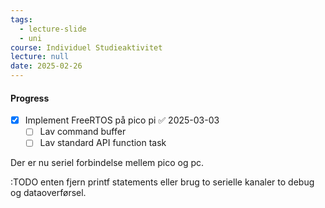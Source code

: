 ```yaml
---
tags:
  - lecture-slide
  - uni
course: Individuel Studieaktivitet
lecture: null
date: 2025-02-26
---
```


#### Progress

- [x] Implement FreeRTOS på pico pi ✅ 2025-03-03
	- [ ] Lav command buffer
	- [ ] Lav standard API function task

Der er nu seriel forbindelse mellem pico og pc.

:TODO enten fjern printf statements eller brug to serielle kanaler to debug og dataoverførsel.